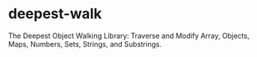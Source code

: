 # deepest-walk
The Deepest Object Walking Library: Traverse and Modify Array, Objects, Maps, Numbers, Sets, Strings, and Substrings.
